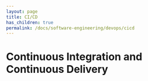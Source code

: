 ```yaml
---
layout: page
title: CI/CD
has_children: true
permalink: /docs/software-engineering/devops/cicd
---
```


# Continuous Integration and Continuous Delivery